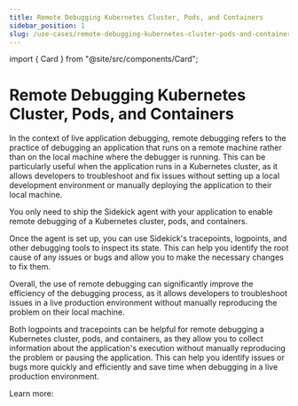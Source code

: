 ```yaml
---
title: Remote Debugging Kubernetes Cluster, Pods, and Containers
sidebar_position: 1
slug: /use-cases/remote-debugging-kubernetes-cluster-pods-and-containers
---
```


import { Card } from "@site/src/components/Card";


# Remote Debugging Kubernetes Cluster, Pods, and Containers

In the context of live application debugging, remote debugging refers to the practice of debugging an application that runs on a remote machine rather than on the local machine where the debugger is running. This can be particularly useful when the application runs in a Kubernetes cluster, as it allows developers to troubleshoot and fix issues without setting up a local development environment or manually deploying the application to their local machine.

You only need to ship the Sidekick agent with your application to enable remote debugging of a Kubernetes cluster, pods, and containers.

Once the agent is set up, you can use Sidekick's tracepoints, logpoints, and other debugging tools to inspect its state. This can help you identify the root cause of any issues or bugs and allow you to make the necessary changes to fix them.

Overall, the use of remote debugging can significantly improve the efficiency of the debugging process, as it allows developers to troubleshoot issues in a live production environment without manually reproducing the problem on their local machine.

Both logpoints and tracepoints can be helpful for remote debugging a Kubernetes cluster, pods, and containers, as they allow you to collect information about the application's execution without manually reproducing the problem or pausing the application. This can help you identify issues or bugs more quickly and efficiently and save time when debugging in a live production environment.

Learn more:

<div className="w-full cols-1">


<Card title="Logpoints" target="../sidekick-actions/logpoint" isNewWindow={false}>

</Card>
<Card title="Tracepoints" target="../sidekick-actions/tracepoint" isNewWindow={false}>

</Card>
</div>